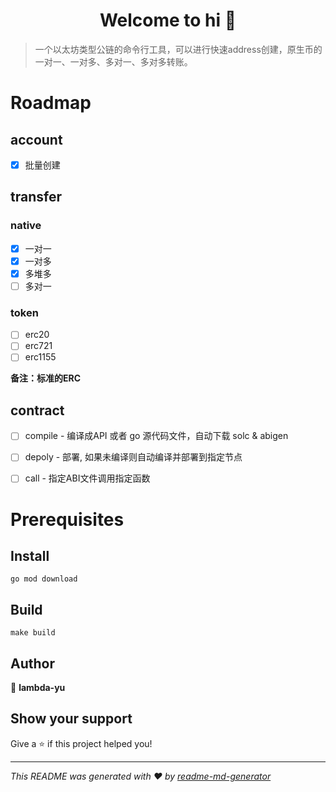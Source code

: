 <h1 align="center">Welcome to hi 👋</h1>

> 一个以太坊类型公链的命令行工具，可以进行快速address创建，原生币的一对一、一对多、多对一、多对多转账。

# Roadmap
## account
- [x] 批量创建

## transfer
### native
- [x] 一对一
- [x] 一对多
- [x] 多堆多
- [ ] 多对一

### token
- [ ] erc20 
- [ ] erc721
- [ ] erc1155

**备注：标准的ERC**
## contract
- [ ] compile - 编译成API 或者 go 源代码文件，自动下载 solc & abigen
- [ ] depoly - 部署, 如果未编译则自动编译并部署到指定节点
- [ ] call - 指定ABI文件调用指定函数


# Prerequisites

## Install
```shell
go mod download
```

## Build

```shell
make build
```

## Author

👤 **lambda-yu**


## Show your support

Give a ⭐️ if this project helped you!

***
_This README was generated with ❤️ by [readme-md-generator](https://github.com/kefranabg/readme-md-generator)_